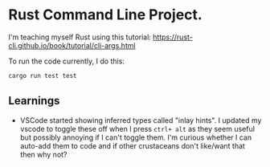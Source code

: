 # Rust Command Line Project. 

I'm teaching myself Rust using this tutorial: https://rust-cli.github.io/book/tutorial/cli-args.html

To run the code currently, I do this:
```bash
cargo run test test
```

## Learnings
- VSCode started showing inferred types called "inlay hints". I updated my vscode to toggle these off when I press `ctrl+ alt` as they seem useful but possibly annoying if I can't toggle them. I'm curious whether I can auto-add them to code and if other crustaceans don't like/want that then why not? 
